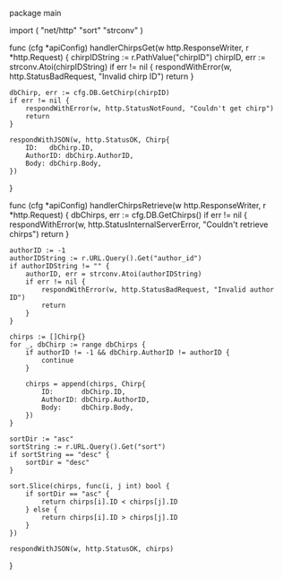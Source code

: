 package main

import (
	"net/http"
	"sort"
	"strconv"
)

func (cfg *apiConfig) handlerChirpsGet(w http.ResponseWriter, r *http.Request) {
	chirpIDString := r.PathValue("chirpID")
	chirpID, err := strconv.Atoi(chirpIDString)
	if err != nil {
		respondWithError(w, http.StatusBadRequest, "Invalid chirp ID")
		return
	}

	dbChirp, err := cfg.DB.GetChirp(chirpID)
	if err != nil {
		respondWithError(w, http.StatusNotFound, "Couldn't get chirp")
		return
	}

	respondWithJSON(w, http.StatusOK, Chirp{
		ID:   dbChirp.ID,
		AuthorID: dbChirp.AuthorID,
		Body: dbChirp.Body,
	})
}

func (cfg *apiConfig) handlerChirpsRetrieve(w http.ResponseWriter, r *http.Request) {
	dbChirps, err := cfg.DB.GetChirps()
	if err != nil {
		respondWithError(w, http.StatusInternalServerError, "Couldn't retrieve chirps")
		return
	}

	authorID := -1
	authorIDString := r.URL.Query().Get("author_id")
	if authorIDString != "" {
		authorID, err = strconv.Atoi(authorIDString)
		if err != nil {
			respondWithError(w, http.StatusBadRequest, "Invalid author ID")
			return
		}
	}

	chirps := []Chirp{}
	for _, dbChirp := range dbChirps {
		if authorID != -1 && dbChirp.AuthorID != authorID {
			continue
		}

		chirps = append(chirps, Chirp{
			ID:       dbChirp.ID,
			AuthorID: dbChirp.AuthorID,
			Body:     dbChirp.Body,
		})
	}

	sortDir := "asc"
	sortString := r.URL.Query().Get("sort")
	if sortString == "desc" {
		sortDir = "desc"
	}

	sort.Slice(chirps, func(i, j int) bool {
		if sortDir == "asc" {
			return chirps[i].ID < chirps[j].ID
		} else {
			return chirps[i].ID > chirps[j].ID
		}
	})

	respondWithJSON(w, http.StatusOK, chirps)
}

